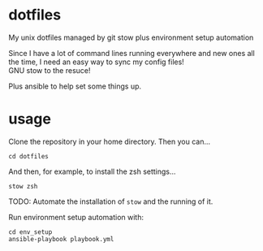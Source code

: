 # dotfiles
My unix dotfiles managed by git stow plus environment setup automation

Since I have a lot of command lines running everywhere and new ones all the time, I need an easy way to sync my config files!  
GNU stow to the resuce!

Plus ansible to help set some things up.

# usage

Clone the repository in your home directory. Then you can...

```
cd dotfiles
```

And then, for example, to install the zsh settings...

```
stow zsh
```

TODO: Automate the installation of `stow` and the running of it.

Run environment setup automation with:

```
cd env_setup
ansible-playbook playbook.yml
```
